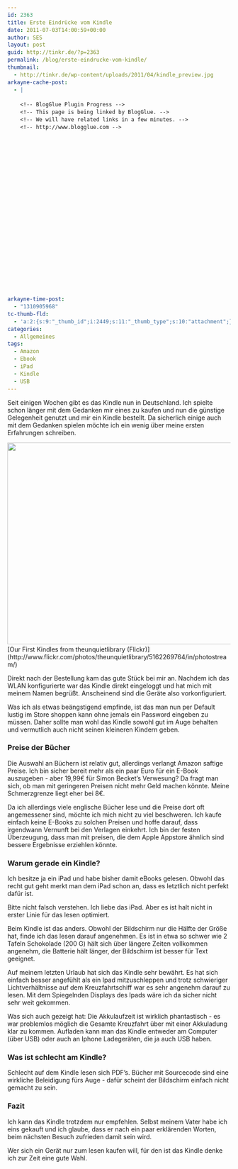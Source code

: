 ```yaml
---
id: 2363
title: Erste Eindrücke vom Kindle
date: 2011-07-03T14:00:59+00:00
author: SES
layout: post
guid: http://tinkr.de/?p=2363
permalink: /blog/erste-eindrucke-vom-kindle/
thumbnail:
  - http://tinkr.de/wp-content/uploads/2011/04/kindle_preview.jpg
arkayne-cache-post:
  - |

    <!-- BlogGlue Plugin Progress -->
    <!-- This page is being linked by BlogGlue. -->
    <!-- We will have related links in a few minutes. -->
    <!-- http://www.blogglue.com -->






















arkayne-time-post:
  - "1310905968"
tc-thumb-fld:
  - 'a:2:{s:9:"_thumb_id";i:2449;s:11:"_thumb_type";s:10:"attachment";}'
categories:
  - Allgemeines
tags:
  - Amazon
  - Ebook
  - iPad
  - Kindle
  - USB
---
```

Seit einigen Wochen gibt es das Kindle nun in Deutschland. Ich spielte schon länger mit dem Gedanken mir eines zu kaufen und nun die günstige Gelegenheit genutzt und mir ein Kindle bestellt. Da sicherlich einige auch mit dem Gedanken spielen möchte ich ein wenig über meine ersten Erfahrungen schreiben.

<img loading="lazy" src="/assets/2011/04/kindle_normal.jpg" alt="" title="kindle_normal" width="606" height="455" class="alignnone size-full wp-image-2449" srcset="/assets/2011/04/kindle_normal.jpg 606w, /assets/2011/04/kindle_normal-240x180.jpg 240w" sizes="(max-width: 606px) 100vw, 606px" />
[Our First Kindles from theunquietlibrary (Flickr)](http://www.flickr.com/photos/theunquietlibrary/5162269764/in/photostream/)

Direkt nach der Bestellung kam das gute Stück bei mir an. Nachdem ich das WLAN konfigurierte war das Kindle direkt eingeloggt und hat mich mit meinem Namen begrüßt. Anscheinend sind die Geräte also vorkonfiguriert.

Was ich als etwas beängstigend empfinde, ist das man nun per Default lustig im Store shoppen kann ohne jemals ein Password eingeben zu müssen. Daher sollte man wohl das Kindle sowohl gut im Auge behalten und vermutlich auch nicht seinen kleineren Kindern geben.

### Preise der Bücher

Die Auswahl an Büchern ist relativ gut, allerdings verlangt Amazon saftige Preise. Ich bin sicher bereit mehr als ein paar Euro für ein E-Book auszugeben - aber 19,99€ für Simon Becket&#8217;s Verwesung? Da fragt man sich, ob man mit geringeren Preisen nicht mehr Geld machen könnte. Meine Schmerzgrenze liegt eher bei 8€.

Da ich allerdings viele englische Bücher lese und die Preise dort oft angemessener sind, möchte ich mich nicht zu viel beschweren. Ich kaufe einfach keine E-Books zu solchen Preisen und hoffe darauf, dass irgendwann Vernunft bei den Verlagen einkehrt. Ich bin der festen Überzeugung, dass man mit preisen, die dem Apple Appstore ähnlich sind bessere Ergebnisse erziehlen könnte.

### Warum gerade ein Kindle?

Ich besitze ja ein iPad und habe bisher damit eBooks gelesen. Obwohl das recht gut geht merkt man dem iPad schon an, dass es letztlich nicht perfekt dafür ist.

Bitte nicht falsch verstehen. Ich liebe das iPad. Aber es ist halt nicht in erster Linie für das lesen optimiert.

Beim Kindle ist das anders. Obwohl der Bildschirm nur die Hälfte der Größe hat, finde ich das lesen darauf angenehmen. Es ist in etwa so schwer wie 2 Tafeln Schokolade (200 G) hält sich über längere Zeiten vollkommen angenehm, die Batterie hält länger, der Bildschirm ist besser für Text geeignet.

Auf meinem letzten Urlaub hat sich das Kindle sehr bewährt. Es hat sich einfach besser angefühlt als ein Ipad mitzuschleppen und trotz schwieriger Lichtverhältnisse auf dem Kreuzfahrtschiff war es sehr angenehm darauf zu lesen. Mit dem Spiegelnden Displays des Ipads wäre ich da sicher nicht sehr weit gekommen.

Was sich auch gezeigt hat: Die Akkulaufzeit ist wirklich phantastisch - es war problemlos möglich die Gesamte Kreuzfahrt über mit einer Akkuladung klar zu kommen. Aufladen kann man das Kindle entweder am Computer (über USB) oder auch an Iphone Ladegeräten, die ja auch USB haben.

### Was ist schlecht am Kindle?

Schlecht auf dem Kindle lesen sich PDF&#8217;s. Bücher mit Sourcecode sind eine wirkliche Beleidigung fürs Auge - dafür scheint der Bildschirm einfach nicht gemacht zu sein.

### Fazit

Ich kann das Kindle trotzdem nur empfehlen. Selbst meinem Vater habe ich eins gekauft und ich glaube, dass er nach ein paar erklärenden Worten, beim nächsten Besuch zufrieden damit sein wird.

Wer sich ein Gerät nur zum lesen kaufen will, für den ist das Kindle denke ich zur Zeit eine gute Wahl.

